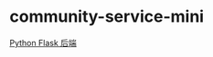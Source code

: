 # community-service-mini

[Python Flask 后端]([https://gitee.com/Vincent-Vic/elastic-search-learn/BASE_API.md](https://github.com/Vincent-Vic/community-service-pyserver))
